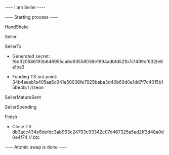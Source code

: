 
---- I am Seller  ----

---- Starting process ----

HandShake

Seller

SellerTx

- Generated secret: f6d320586193b646955ca6d93558038e1994adbfd521b7c1499cf632fe6a1ba3

- Funding TX out point: 34b4aeeb1a405aa6c941e50936fe7925baba3d40b69d0e1dd7f7c4015b15be4b:1  //zeon

SellerMatureSent

SellerSpending

Finish

- Close TX: db3acc434e6defdc3ab963c24793c93342c07d467325a5ad2ff3d48a0d0e4f74   // btc

---- Atomic swap is done ----
